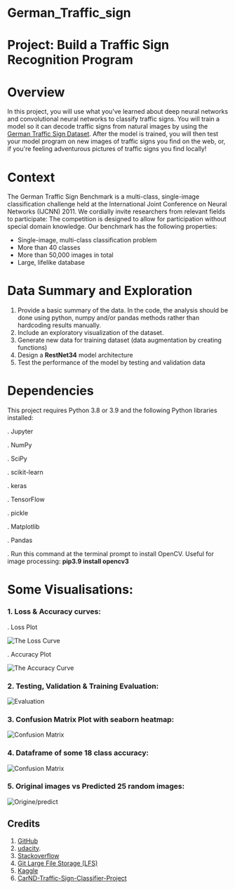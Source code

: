 # German_Traffic_sign
# Project: Build a Traffic Sign Recognition Program

# Overview
In this project, you will use what you've learned about deep neural networks and convolutional neural networks to classify traffic signs. 
You will train a model so it can decode traffic signs from natural images by using the [German Traffic Sign Dataset](https://www.kaggle.com/meowmeowmeowmeowmeow/gtsrb-german-traffic-sign).
After the model is trained, you will then test your model program on new images of traffic signs you find on the web, or, if you're feeling adventurous pictures of traffic signs you find locally!

# Context

The German Traffic Sign Benchmark is a multi-class, single-image classification challenge held at the International Joint Conference on Neural Networks (IJCNN) 2011. We cordially invite researchers from relevant fields to participate: The competition is designed to allow for participation without special domain knowledge. Our benchmark has the following properties:
  - Single-image, multi-class classification problem
  - More than 40 classes 
  - More than 50,000 images in total
  - Large, lifelike database

# Data Summary and Exploration
  1. Provide a basic summary of the data. In the code, the analysis should be done using python, numpy and/or pandas methods rather than hardcoding results manually.
  2. Include an exploratory visualization of the dataset.
  3. Generate new data for training dataset (data augmentation by creating functions)
  4. Design a **RestNet34** model architecture
  5. Test the performance of the model by testing and validation data


# Dependencies
This project requires Python 3.8 or 3.9 and the following Python libraries installed:

. Jupyter

. NumPy

. SciPy

. scikit-learn

. keras

. TensorFlow

. pickle

. Matplotlib

. Pandas 

. Run this command at the terminal prompt to install OpenCV. 
Useful for image processing: **pip3.9 install opencv3**

# Some Visualisations:
### 1. Loss & Accuracy curves:
   . Loss Plot
   
![The Loss Curve](perfomance/LOSScurve.png)

   . Accuracy Plot
   
![The Accuracy Curve](images/acuracy.png)



### 2. Testing, Validation & Training Evaluation:
![Evaluation](perfomance/testValTrain.PNG)

### 3. Confusion Matrix Plot with seaborn heatmap:
![Confusion Matrix](images/confusion.png)



### 4. Dataframe of some 18 class accuracy:
![Confusion Matrix](perfomance/accuracylabels.PNG)



### 5. Original images vs Predicted 25 random images:
![Origine/predict](perfomance/downloadvisvis.png)


## Credits

1. [GitHub](http://github.com)
2. [udacity](https://www.udacity.com/).
3. [Stackoverflow](https://stackoverflow.com)
4. [Git Large File Storage (LFS)](https://git-lfs.github.com/)
6. [Kaggle](https://www.kaggle.com/)
7. [CarND-Traffic-Sign-Classifier-Project](https://github.com/udacity/CarND-Traffic-Sign-Classifier-Project)
